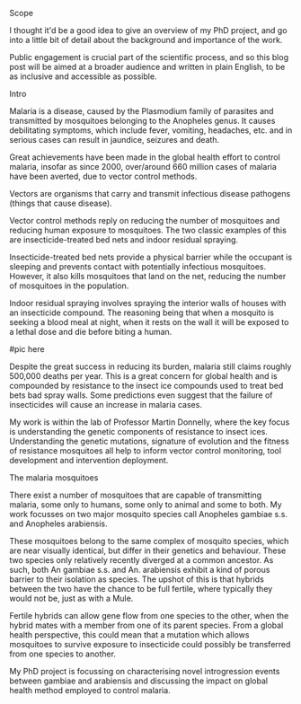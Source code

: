 Scope

I thought it'd be a good idea to give an overview of my PhD project, and go into a little bit of detail about the background and importance of the work.

Public engagement is crucial part of the scientific process, and so this blog post will be aimed at a broader audience and written in plain English, to be as inclusive and accessible as possible.

Intro

Malaria is a disease, caused by the Plasmodium family of parasites and transmitted by mosquitoes belonging to the Anopheles genus. It causes debilitating symptoms, which include fever, vomiting, headaches, etc. and in serious cases can result in jaundice, seizures and death.

Great achievements have been made in the global health effort to control malaria, insofar as since 2000, over/around 660 million cases of malaria have been averted, due to vector control methods.

Vectors are organisms that carry and transmit infectious disease pathogens (things that cause disease).

Vector control methods reply on reducing the number of mosquitoes and reducing human exposure to mosquitoes. The two classic examples of this are insecticide-treated bed nets and indoor residual spraying.

Insecticide-treated bed nets provide a physical barrier while the occupant is sleeping and prevents contact with potentially infectious mosquitoes. However, it also kills mosquitoes that land on the net, reducing the number of mosquitoes in the population.

Indoor residual spraying involves spraying the interior walls of houses with an insecticide compound. The reasoning being that when a mosquito is seeking a blood meal at night, when it rests on the wall it will be exposed to a lethal dose and die before biting a human.

#pic here

Despite the great success in reducing its burden, malaria still claims roughly 500,000 deaths per year. This is a great concern for global health and is compounded by resistance to the insect ice compounds used to treat bed bets bad spray walls. Some predictions even suggest that the failure of insecticides will cause an increase in malaria cases.

My work is within the lab of Professor Martin Donnelly, where the key focus is understanding the genetic components of resistance to insect ices. Understanding the genetic mutations, signature of evolution and the fitness of resistance mosquitoes all help to inform vector control monitoring, tool development and intervention deployment. 

The malaria mosquitoes

There exist a number of mosquitoes that are capable of transmitting malaria, some only to humans, some only to animal and some to both. My work focusses on two major mosquito species call Anopheles gambiae s.s. and Anopheles arabiensis.

These mosquitoes belong to the same complex of mosquito species, which are near visually identical, but differ in their genetics and behaviour. These two species only relatively recently diverged at a common ancestor. As such, both An gambiae s.s. and An. arabiensis exhibit a kind of porous barrier to their isolation as species. The upshot of this is that hybrids between the two have the chance to be full fertile, where typically they would not be, just as with a Mule. 

Fertile hybrids can allow gene flow from one species to the other, when the hybrid mates with a member from one of its parent species. From a global health perspective, this could mean that a mutation which allows mosquitoes to survive exposure to insecticide could possibly be transferred from one species to another. 

My PhD project is focussing on characterising novel introgression events between gambiae and arabiensis and discussing the impact on global health method employed to control malaria.
